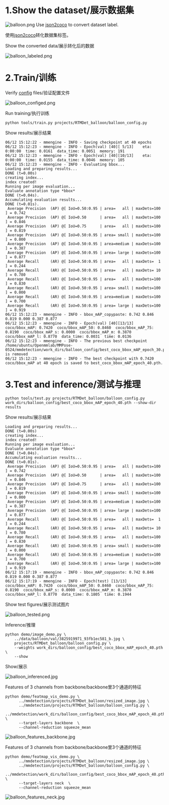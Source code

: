 # 1.Show the dataset/展示数据集
![balloon.png](balloon.png)
Use [json2coco](https://github.com/CrabBoss-lab/openmmlab-Camp/blob/master/03-mmdetection-task/3-json2coco.ipynb) to convert dataset label.

使用[json2coco](https://github.com/CrabBoss-lab/openmmlab-Camp/blob/master/03-mmdetection-task/3-json2coco.ipynb)转化数据集标签。

Show the converted data/展示转化后的数据

![balloon_labeled.png](balloon_labeled.png)

# 2.Train/训练

Verify [config](balloon_config.py) files/验证配置文件

![balloon_configed.png](balloon_configed.png)


Run training/执行训练
```angular2html
python tools/train.py projects/RTMDet_balloon/balloon_config.py
```
Show results/展示结果
```angular2html
06/12 15:12:22 - mmengine - INFO - Saving checkpoint at 40 epochs
06/12 15:12:23 - mmengine - INFO - Epoch(val) [40][ 5/13]    eta: 0:00:00  time: 0.0161  data_time: 0.0051  memory: 191  
06/12 15:12:23 - mmengine - INFO - Epoch(val) [40][10/13]    eta: 0:00:00  time: 0.0155  data_time: 0.0046  memory: 105  
06/12 15:12:23 - mmengine - INFO - Evaluating bbox...
Loading and preparing results...
DONE (t=0.00s)
creating index...
index created!
Running per image evaluation...
Evaluate annotation type *bbox*
DONE (t=0.04s).
Accumulating evaluation results...
DONE (t=0.01s).
 Average Precision  (AP) @[ IoU=0.50:0.95 | area=   all | maxDets=100 ] = 0.742
 Average Precision  (AP) @[ IoU=0.50      | area=   all | maxDets=100 ] = 0.846
 Average Precision  (AP) @[ IoU=0.75      | area=   all | maxDets=100 ] = 0.819
 Average Precision  (AP) @[ IoU=0.50:0.95 | area= small | maxDets=100 ] = 0.000
 Average Precision  (AP) @[ IoU=0.50:0.95 | area=medium | maxDets=100 ] = 0.387
 Average Precision  (AP) @[ IoU=0.50:0.95 | area= large | maxDets=100 ] = 0.877
 Average Recall     (AR) @[ IoU=0.50:0.95 | area=   all | maxDets=  1 ] = 0.244
 Average Recall     (AR) @[ IoU=0.50:0.95 | area=   all | maxDets= 10 ] = 0.780
 Average Recall     (AR) @[ IoU=0.50:0.95 | area=   all | maxDets=100 ] = 0.830
 Average Recall     (AR) @[ IoU=0.50:0.95 | area= small | maxDets=100 ] = 0.000
 Average Recall     (AR) @[ IoU=0.50:0.95 | area=medium | maxDets=100 ] = 0.700
 Average Recall     (AR) @[ IoU=0.50:0.95 | area= large | maxDets=100 ] = 0.919
06/12 15:12:23 - mmengine - INFO - bbox_mAP_copypaste: 0.742 0.846 0.819 0.000 0.387 0.877
06/12 15:12:23 - mmengine - INFO - Epoch(val) [40][13/13]    coco/bbox_mAP: 0.7420  coco/bbox_mAP_50: 0.8460  coco/bbox_mAP_75: 0.8190  coco/bbox_mAP_s: 0.0000  coco/bbox_mAP_m: 0.3870  coco/bbox_mAP_l: 0.8770  data_time: 0.0031  time: 0.0136
06/12 15:12:23 - mmengine - INFO - The previous best checkpoint /home/ubuntu/Openmmlab/MMPose-0524/mmdetection/work_dirs/balloon_config/best_coco_bbox_mAP_epoch_30.pth is removed
06/12 15:12:23 - mmengine - INFO - The best checkpoint with 0.7420 coco/bbox_mAP at 40 epoch is saved to best_coco_bbox_mAP_epoch_40.pth.
```

# 3.Test and inference/测试与推理

```angular2html
python tools/test.py projects/RTMDet_balloon/balloon_config.py work_dirs/balloon_config/best_coco_bbox_mAP_epoch_40.pth --show-dir results
```

Show results/展示结果

```angular2html
Loading and preparing results...
DONE (t=0.00s)
creating index...
index created!
Running per image evaluation...
Evaluate annotation type *bbox*
DONE (t=0.04s).
Accumulating evaluation results...
DONE (t=0.01s).
 Average Precision  (AP) @[ IoU=0.50:0.95 | area=   all | maxDets=100 ] = 0.742
 Average Precision  (AP) @[ IoU=0.50      | area=   all | maxDets=100 ] = 0.846
 Average Precision  (AP) @[ IoU=0.75      | area=   all | maxDets=100 ] = 0.819
 Average Precision  (AP) @[ IoU=0.50:0.95 | area= small | maxDets=100 ] = 0.000
 Average Precision  (AP) @[ IoU=0.50:0.95 | area=medium | maxDets=100 ] = 0.387
 Average Precision  (AP) @[ IoU=0.50:0.95 | area= large | maxDets=100 ] = 0.877
 Average Recall     (AR) @[ IoU=0.50:0.95 | area=   all | maxDets=  1 ] = 0.244
 Average Recall     (AR) @[ IoU=0.50:0.95 | area=   all | maxDets= 10 ] = 0.780
 Average Recall     (AR) @[ IoU=0.50:0.95 | area=   all | maxDets=100 ] = 0.830
 Average Recall     (AR) @[ IoU=0.50:0.95 | area= small | maxDets=100 ] = 0.000
 Average Recall     (AR) @[ IoU=0.50:0.95 | area=medium | maxDets=100 ] = 0.700
 Average Recall     (AR) @[ IoU=0.50:0.95 | area= large | maxDets=100 ] = 0.919
06/12 15:17:19 - mmengine - INFO - bbox_mAP_copypaste: 0.742 0.846 0.819 0.000 0.387 0.877
06/12 15:17:19 - mmengine - INFO - Epoch(test) [13/13]    coco/bbox_mAP: 0.7420  coco/bbox_mAP_50: 0.8460  coco/bbox_mAP_75: 0.8190  coco/bbox_mAP_s: 0.0000  coco/bbox_mAP_m: 0.3870  coco/bbox_mAP_l: 0.8770  data_time: 0.1805  time: 0.1944
```

Show test figures/展示测试图片

![balloon_tested.png](balloon_tested.png)

Inference/推理

```angular2html
python demo/image_demo.py \
    ../data/balloon/val/3825919971_93fb1ec581_b.jpg \
    projects/RTMDet_balloon/balloon_config.py \
    --weights work_dirs/balloon_config/best_coco_bbox_mAP_epoch_40.pth \
    --show
```

Show/展示

![balloon_inferenced.jpg](balloon_inferenced.jpg)

Features of 3 channels from backbone/backbone里3个通道的特征
```angular2html
python demo/featmap_vis_demo.py \
      ../mmdetection/projects/RTMDet_balloon/resized_image.jpg \
      ../mmdetection/projects/RTMDet_balloon/balloon_config.py \
      ../mmdetection/work_dirs/balloon_config/best_coco_bbox_mAP_epoch_40.pth \
      --target-layers backbone  \
      --channel-reduction squeeze_mean
```
![balloon_features_backbone.jpg](balloon_features_backbone.jpg)

Features of 3 channels from backbone/backbone里3个通道的特征
```angular2html
python demo/featmap_vis_demo.py \
      ../mmdetection/projects/RTMDet_balloon/resized_image.jpg \
      ../mmdetection/projects/RTMDet_balloon/balloon_config.py \
      ../mmdetection/work_dirs/balloon_config/best_coco_bbox_mAP_epoch_40.pth \
      --target-layers neck  \
      --channel-reduction squeeze_mean
```
![balloon_features_neck.jpg](balloon_features_neck.jpg)

